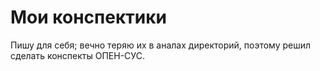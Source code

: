 #  Мои конспектики

Пишу для себя; вечно теряю их в аналах директорий, поэтому решил сделать конспекты ОПЕН-СУС. 